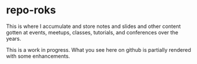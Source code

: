 # repo-roks

This is where I accumulate and store notes and slides and other content gotten at events, meetups, classes, tutorials, and conferences over the years.

This is a work in progress. What you see here on github is partially rendered with some enhancements.
